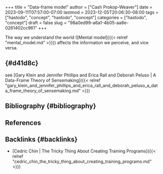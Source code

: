 +++
title = "Data-frame model"
author = ["Cash Prokop-Weaver"]
date = 2023-09-11T07:57:00-07:00
lastmod = 2023-12-05T20:06:30-08:00
tags = ["hastodo", "concept", "hastodo", "concept"]
categories = ["hastodo", "concept"]
draft = false
slug = "98a0ed99-a6a1-4b05-aa8e-0261402cc961"
+++

The way we understand the world ([Mental model]({{< relref "mental_model.md" >}})) affects the information we perceive, and vice versa.


##  {#d41d8c}

see [Gary Klein and Jennifer Phillips and Erica Rall and Deborah Peluso | A Data-Frame Theory of Sensemaking]({{< relref "gary_klein_and_jennifer_phillips_and_erica_rall_and_deborah_peluso_a_data_frame_theory_of_sensemaking.md" >}})


## Bibliography {#bibliography}

## References

<style>.csl-entry{text-indent: -1.5em; margin-left: 1.5em;}</style><div class="csl-bib-body">
</div>


## Backlinks {#backlinks}

-   [Cedric Chin | The Tricky Thing About Creating Training Programs]({{< relref "cedric_chin_the_tricky_thing_about_creating_training_programs.md" >}})
